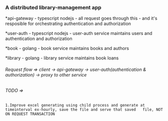 ### A distributed library-management app

*api-gateway - typescript nodejs
    - all request goes through this
    - and it's resposible for orchestrating authentication and authorization

*user-auth - typescript nodejs
    - user-auth service maintains users and authentication and authorization

*book - golang 
    - book service maintains books and authors

*library - golang
    - library service maintains book loans


###### Request flow => client -> api-gateway -> user-auth(authentication & authorization) -> proxy to other service
###### TODO => 
    1.Improve excel generating using child process and generate at timeinterval ex-hourly, save the file and serve that saved   file, NOT ON REQUEST TRANSACTION
